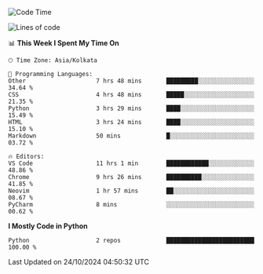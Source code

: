 <!--START_SECTION:waka-->
![Code Time](http://img.shields.io/badge/Code%20Time-351%20hrs%208%20mins-blue)

![Lines of code](https://img.shields.io/badge/From%20Hello%20World%20I%27ve%20Written-332%20lines%20of%20code-blue)

📊 **This Week I Spent My Time On** 

```text
🕑︎ Time Zone: Asia/Kolkata

💬 Programming Languages: 
Other                    7 hrs 48 mins       █████████░░░░░░░░░░░░░░░░   34.64 % 
CSS                      4 hrs 48 mins       █████░░░░░░░░░░░░░░░░░░░░   21.35 % 
Python                   3 hrs 29 mins       ████░░░░░░░░░░░░░░░░░░░░░   15.49 % 
HTML                     3 hrs 24 mins       ████░░░░░░░░░░░░░░░░░░░░░   15.10 % 
Markdown                 50 mins             █░░░░░░░░░░░░░░░░░░░░░░░░   03.72 % 

🔥 Editors: 
VS Code                  11 hrs 1 min        ████████████░░░░░░░░░░░░░   48.86 % 
Chrome                   9 hrs 26 mins       ██████████░░░░░░░░░░░░░░░   41.85 % 
Neovim                   1 hr 57 mins        ██░░░░░░░░░░░░░░░░░░░░░░░   08.67 % 
PyCharm                  8 mins              ░░░░░░░░░░░░░░░░░░░░░░░░░   00.62 % 
```

**I Mostly Code in Python** 

```text
Python                   2 repos             █████████████████████████   100.00 % 
```




 Last Updated on 24/10/2024 04:50:32 UTC
<!--END_SECTION:waka-->
